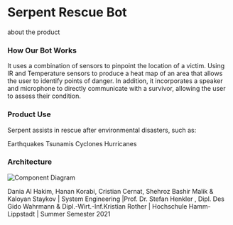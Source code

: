 
# Serpent Rescue Bot


about the product 


### How Our Bot Works

It uses a combination of sensors to pinpoint the location of a victim. Using IR and Temperature sensors to produce a heat map of an area that allows the user to identify points of danger. In addition, it incorporates a speaker and microphone to directly communicate with a survivor, allowing the user to assess their condition. 



### Product Use

Serpent assists in rescue after environmental disasters, such as:

Earthquakes
Tsunamis
Cyclones
Hurricanes



### Architecture

![Component Diagram](https://user-images.githubusercontent.com/67482490/121577429-cc00b380-ca29-11eb-9396-5e8f45caaf4c.png)































 Dania Al Hakim, Hanan Korabi, Cristian Cernat, Shehroz Bashir Malik & Kaloyan Staykov | System Engineering |Prof. Dr. Stefan Henkler , Dipl. Des Gido Wahrmann & Dipl.-Wirt.-Inf.Kristian Rother | Hochschule Hamm-Lippstadt | Summer Semester 2021


